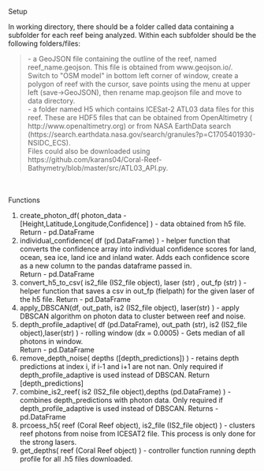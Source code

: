 Setup </br>

In working directory, there should be a folder called data containing a subfolder for each reef being analyzed. Within each subfolder should be the following folders/files:
</br>
<blockquote>
- a GeoJSON file containing the outline of the reef, named reef_name.geojson. This file is obtained from www.geojson.io/. Switch to "OSM model" in bottom left corner of window, create a polygon of reef with the cursor, save points using the menu at upper left (save->GeoJSON), then rename map.geojson file and move to data directory.</br>
- a folder named H5 which contains ICESat-2 ATL03 data files for this reef. These are HDF5 files that can be obtained from OpenAltimetry ( http://www.openaltimetry.org) or from NASA EarthData search (https://search.earthdata.nasa.gov/search/granules?p=C1705401930-NSIDC_ECS). </br>
Files could also be downloaded using https://github.com/karans04/Coral-Reef-Bathymetry/blob/master/src/ATL03_API.py. 
</blockquote> </br></br>
Functions 

1. create_photon_df( photon_data - [Height,Latitude,Longitude,Confidence] ) - data obtained from h5 file. </br>
Return - pd.DataFrame </br>
2. individual_confidence( df (pd.DataFrame) ) - helper function that converts the confidence array into individual confidence scores for land, ocean, sea ice, land ice and inland water. Adds each confidence score as a new column to the pandas dataframe passed in. </br>
Return - pd.DataFrame </br>
3. convert_h5_to_csv( is2_file (IS2_file object), laser (str) , out_fp (str) ) - helper function that saves a csv in out_fp (fielpath) for the given laser of the h5 file.
Return - pd.DataFrame </br>
4. apply_DBSCAN(df, out_path, is2 (IS2_file object), laser(str) ) - apply DBSCAN algorithm on photon data to cluster between reef and noise. 
5. depth_profile_adaptive( df (pd.DataFrame), out_path (str), is2 (IS2_file object),laser(str) ) - rolling window (dx = 0.0005) - Gets median of all photons in window. </br>
Return - pd.DataFrame </br>
6. remove_depth_noise( depths ([depth_predictions]) ) - retains depth predictions at index i, if i-1 and i+1 are not nan. Only required if depth_profile_adaptive is used instead of DBSCAN.
Return [depth_predictions]
7. combine_is2_reef( is2 (IS2_file object),depths (pd.DataFrame) ) - combines depth_predictions with photon data. Only required if depth_profile_adaptive is used instead of DBSCAN. 
Returns - pd.DataFrame
8. prcoess_h5( reef (Coral Reef object), is2_file (IS2_file object) ) - clusters reef photons from noise from ICESAT2 file. This process is only done for the strong lasers. </br>
9. get_depths( reef (Coral Reef object) ) - controller function running depth profile for all .h5 files downloaded. </br>
